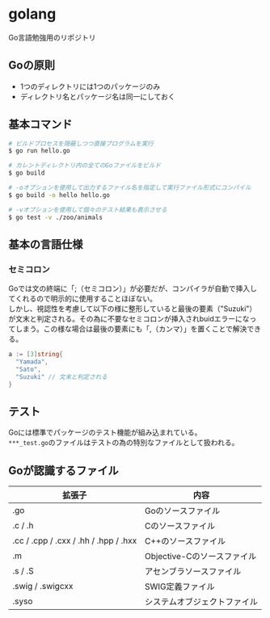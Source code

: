 # golang
Go言語勉強用のリポジトリ

## Goの原則
- 1つのディレクトリには1つのパッケージのみ
- ディレクトリ名とパッケージ名は同一にしておく

## 基本コマンド
```bash
# ビルドプロセスを隠蔽しつつ直接プログラムを実行
$ go run hello.go

# カレントディレクトリ内の全てのGoファイルをビルド
$ go build

# -oオプションを使用して出力するファイル名を指定して実行ファイル形式にコンパイル
$ go build -o hello hello.go

# -vオプションを使用して個々のテスト結果も表示させる
$ go test -v ./zoo/animals
```
## 基本の言語仕様
### セミコロン
Goでは文の終端に「;（セミコロン）」が必要だが、コンパイラが自動で挿入してくれるので明示的に使用することほぼない。  
しかし、視認性を考慮して以下の様に整形していると最後の要素（"Suzuki"）が文末と判定される。その為に不要なセミコロンが挿入されbuidエラーになってしまう。この様な場合は最後の要素にも「,（カンマ）」を置くことで解決できる。
```go
a := [3]string{
  "Yamada",
  "Sato",
  "Suzuki" // 文末と判定される
}
```

## テスト
Goには標準でパッケージのテスト機能が組み込まれている。  
`***_test.go`のファイルはテストの為の特別なファイルとして扱われる。

## Goが認識するファイル
| 拡張子 | 内容 |
----|---- 
| .go | Goのソースファイル |
| .c / .h | Cのソースファイル |
| .cc / .cpp / .cxx / .hh / .hpp / .hxx | C++のソースファイル |
| .m | Objective-Cのソースファイル |
| .s / .S | アセンブラソースファイル |
| .swig / .swigcxx | SWIG定義ファイル |
| .syso | システムオブジェクトファイル |
